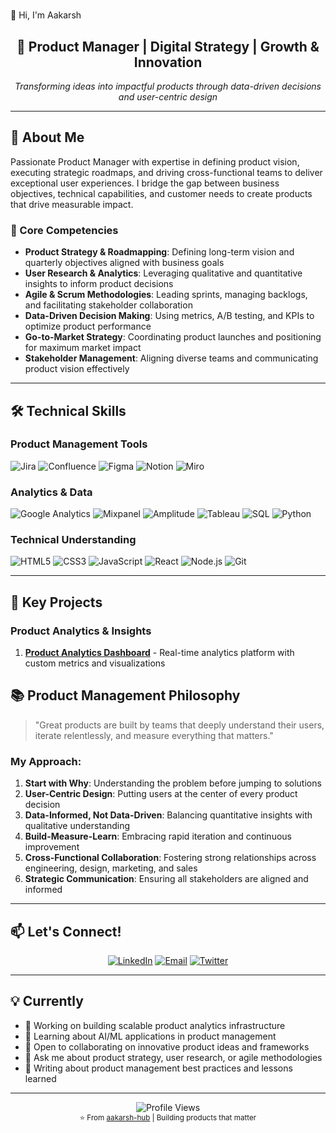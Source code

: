 #
👋 Hi, I'm Aakarsh
<div align="center">
  <h2>🚀 Product Manager | Digital Strategy | Growth & Innovation</h2>
  <p><em>Transforming ideas into impactful products through data-driven decisions and user-centric design</em></p>
</div>

---

## 💼 About Me

Passionate Product Manager with expertise in defining product vision, executing strategic roadmaps, and driving cross-functional teams to deliver exceptional user experiences. I bridge the gap between business objectives, technical capabilities, and customer needs to create products that drive measurable impact.

### 🎯 Core Competencies

- **Product Strategy & Roadmapping**: Defining long-term vision and quarterly objectives aligned with business goals
- **User Research & Analytics**: Leveraging qualitative and quantitative insights to inform product decisions
- **Agile & Scrum Methodologies**: Leading sprints, managing backlogs, and facilitating stakeholder collaboration
- **Data-Driven Decision Making**: Using metrics, A/B testing, and KPIs to optimize product performance
- **Go-to-Market Strategy**: Coordinating product launches and positioning for maximum market impact
- **Stakeholder Management**: Aligning diverse teams and communicating product vision effectively

---

## 🛠️ Technical Skills

### Product Management Tools

![Jira](https://img.shields.io/badge/Jira-0052CC?style=for-the-badge&logo=jira&logoColor=white)
![Confluence](https://img.shields.io/badge/Confluence-172B4D?style=for-the-badge&logo=confluence&logoColor=white)
![Figma](https://img.shields.io/badge/Figma-F24E1E?style=for-the-badge&logo=figma&logoColor=white)
![Notion](https://img.shields.io/badge/Notion-000000?style=for-the-badge&logo=notion&logoColor=white)
![Miro](https://img.shields.io/badge/Miro-050038?style=for-the-badge&logo=miro&logoColor=white)

### Analytics & Data

![Google Analytics](https://img.shields.io/badge/Google_Analytics-E37400?style=for-the-badge&logo=google-analytics&logoColor=white)
![Mixpanel](https://img.shields.io/badge/Mixpanel-7856FF?style=for-the-badge&logo=mixpanel&logoColor=white)
![Amplitude](https://img.shields.io/badge/Amplitude-232343?style=for-the-badge&logo=amplitude&logoColor=white)
![Tableau](https://img.shields.io/badge/Tableau-E97627?style=for-the-badge&logo=tableau&logoColor=white)
![SQL](https://img.shields.io/badge/SQL-4479A1?style=for-the-badge&logo=mysql&logoColor=white)
![Python](https://img.shields.io/badge/Python-3776AB?style=for-the-badge&logo=python&logoColor=white)

### Technical Understanding

![HTML5](https://img.shields.io/badge/HTML5-E34F26?style=for-the-badge&logo=html5&logoColor=white)
![CSS3](https://img.shields.io/badge/CSS3-1572B6?style=for-the-badge&logo=css3&logoColor=white)
![JavaScript](https://img.shields.io/badge/JavaScript-F7DF1E?style=for-the-badge&logo=javascript&logoColor=black)
![React](https://img.shields.io/badge/React-61DAFB?style=for-the-badge&logo=react&logoColor=black)
![Node.js](https://img.shields.io/badge/Node.js-339933?style=for-the-badge&logo=node.js&logoColor=white)
![Git](https://img.shields.io/badge/Git-F05032?style=for-the-badge&logo=git&logoColor=white)

---

## 🚀 Key Projects

### Product Analytics & Insights

1. **[Product Analytics Dashboard](https://github.com/aakarsh-hub/product-analytics-dashboard)** - Real-time analytics platform with custom metrics and visualizations

## 📚 Product Management Philosophy

> "Great products are built by teams that deeply understand their users, iterate relentlessly, and measure everything that matters."

### My Approach:

1. **Start with Why**: Understanding the problem before jumping to solutions
2. **User-Centric Design**: Putting users at the center of every product decision
3. **Data-Informed, Not Data-Driven**: Balancing quantitative insights with qualitative understanding
4. **Build-Measure-Learn**: Embracing rapid iteration and continuous improvement
5. **Cross-Functional Collaboration**: Fostering strong relationships across engineering, design, marketing, and sales
6. **Strategic Communication**: Ensuring all stakeholders are aligned and informed

---

## 📫 Let's Connect!

<div align="center">
  
  [![LinkedIn](https://img.shields.io/badge/LinkedIn-0077B5?style=for-the-badge&logo=linkedin&logoColor=white)](https://www.linkedin.com/in/singh-aakarsh)   [![Email](https://img.shields.io/badge/Email-D14836?style=for-the-badge&logo=gmail&logoColor=white)](mailto:Aakarsh.Singh.MBA23@said.oxford.edu)   [![Twitter](https://img.shields.io/badge/Twitter-1DA1F2?style=for-the-badge&logo=twitter&logoColor=white)](https://x.com/aakarsh_singh_?s=21)

</div>

---

## 💡 Currently

- 🔭 Working on building scalable product analytics infrastructure
- 🌱 Learning about AI/ML applications in product management
- 👯 Open to collaborating on innovative product ideas and frameworks
- 💬 Ask me about product strategy, user research, or agile methodologies
- 📖 Writing about product management best practices and lessons learned

---

<div align="center">
  <img src="https://komarev.com/ghpvc/?username=aakarsh-hub&color=blueviolet&style=for-the-badge&label=PROFILE+VIEWS" alt="Profile Views" />
</div>

<div align="center">
  <sub>⭐️ From <a href="https://github.com/aakarsh-hub">aakarsh-hub</a> | Building products that matter</sub>
</div>
